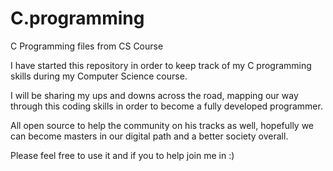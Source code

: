 # C.programming
C Programming files from CS Course

I have started this repository in order to keep track of my C programming skills during my Computer Science course.

I will be sharing my ups and downs across the road, mapping our way through this coding skills in order to become a fully developed programmer.

All open source to help the community on his tracks as well, hopefully we can become masters in our digital path and a better society overall.

Please feel free to use it and if you to help join me in :)
